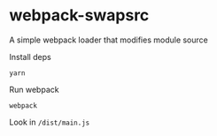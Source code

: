 # webpack-swapsrc
A simple webpack loader that modifies module source

Install deps

```
yarn
```
Run webpack

```
webpack
```
Look in `/dist/main.js`
